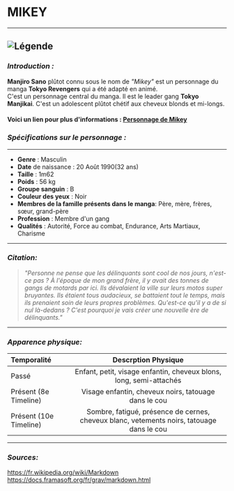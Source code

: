 # **MIKEY**  
*** 
![Légende](https://i.pinimg.com/564x/b1/ab/c4/b1abc47d655c67663b1f8da412b8b6c8.jpg)  
---  
### _Introduction :_  
**Manjiro Sano** plûtot connu sous le nom de _"Mikey"_ est un personnage du manga **Tokyo Revengers** qui a été adapté en animé.  
C'est un personnage central du manga. Il est le leader gang **Tokyo Manjikai**. C'est un adolescent plûtot chétif aux cheveux blonds et mi-longs.  
#### Voici un lien pour plus d'informations : [Personnage de Mikey](https://nntheblog.com/fr/mikey-tokyo-revengers-tout-ce-que-vous-devez-savoir/)
### _Spécifications sur le personnage :_  
---  
* **Genre** : Masculin  
* **Date** de naissance : 20 Août 1990(32 ans)  
* **Taille** : 1m62  
* **Poids** : 56 kg
* **Groupe sanguin** : B
* **Couleur des yeux** : Noir
* **Membres de la famille présents dans le manga**: Père, mère, frères, sœur, grand-père
* **Profession** : Membre d'un gang
* **Qualités** : Autorité, Force au combat, Endurance, Arts Martiaux, Charisme  
---  
### _Citation:_
> _"Personne ne pense que les délinquants sont cool de nos jours, n'est-ce pas ? À l'époque de mon grand frère, il y avait des tonnes de gangs de motards par ici. Ils dévalaient la ville sur leurs motos super bruyantes. Ils étaient tous audacieux, se battaient tout le temps, mais ils prenaient soin de leurs propres problèmes. Qu'est-ce qu'il y a de si nul là-dedans ? C'est pourquoi je vais créer une nouvelle ère de délinquants."_
---  
### _Apparence physique:_
| Temporalité               |     Descrption Physique                                                                       |
| :------------------------ | :-------------------------------------------------------------------------------------------: |
| Passé                     |   Enfant, petit, visage enfantin, cheveux blons, long, semi-attachés                          |
| Présent (8e Timeline)     |   Visage enfantin, cheveux noirs, tatouage dans le cou                                        |
| Présent (10e Timeline)    |   Sombre, fatigué, présence de cernes, cheveux blanc, vetements noirs, tatouage dans le cou   |
--- 
### _Sources:_
https://fr.wikipedia.org/wiki/Markdown
https://docs.framasoft.org/fr/grav/markdown.html

